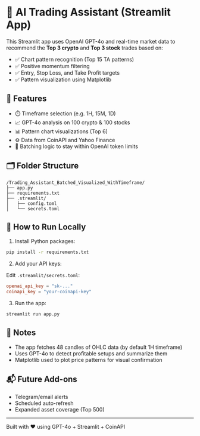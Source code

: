 
# 🧠 AI Trading Assistant (Streamlit App)

This Streamlit app uses OpenAI GPT-4o and real-time market data to recommend the **Top 3 crypto** and **Top 3 stock** trades based on:

- ✅ Chart pattern recognition (Top 15 TA patterns)
- ✅ Positive momentum filtering
- ✅ Entry, Stop Loss, and Take Profit targets
- ✅ Pattern visualization using Matplotlib

## 🔧 Features

- ⏱️ Timeframe selection (e.g. 1H, 15M, 1D)
- 📈 GPT-4o analysis on 100 crypto & 100 stocks
- 📊 Pattern chart visualizations (Top 6)
- ⚙️ Data from CoinAPI and Yahoo Finance
- 🧠 Batching logic to stay within OpenAI token limits

## 🗂️ Folder Structure

```
/Trading_Assistant_Batched_Visualized_WithTimeframe/
├── app.py
├── requirements.txt
├── .streamlit/
│   ├── config.toml
│   └── secrets.toml
```

## 🚀 How to Run Locally

1. Install Python packages:

```bash
pip install -r requirements.txt
```

2. Add your API keys:

Edit `.streamlit/secrets.toml`:

```toml
openai_api_key = "sk-..."
coinapi_key = "your-coinapi-key"
```

3. Run the app:

```bash
streamlit run app.py
```

## 🧪 Notes

- The app fetches 48 candles of OHLC data (by default 1H timeframe)
- Uses GPT-4o to detect profitable setups and summarize them
- Matplotlib used to plot price patterns for visual confirmation

## 📬 Future Add-ons

- Telegram/email alerts
- Scheduled auto-refresh
- Expanded asset coverage (Top 500)

---

Built with ❤️ using GPT-4o + Streamlit + CoinAPI
